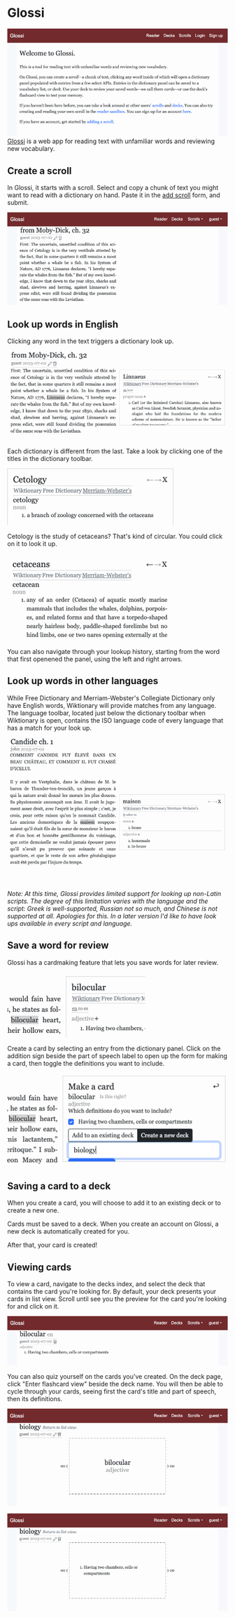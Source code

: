 # Glossi
![The website landing page](screenshots/1-landing_page.png)
[Glossi](https://glossi.lat) is a web app for reading text with unfamiliar words and reviewing new vocabulary.

## Create a scroll

In Glossi, it starts with a scroll. Select and copy a chunk of text you might want to read with a dictionary on hand. Paste it in the [add scroll](https://glossi.lat/scrolls/new) form, and submit.

![A newly added scroll](screenshots/4-added_scroll.png)

## Look up words in English

Clicking any word in the text triggers a dictionary look up.

![The scroll above with an open dictionary panel displaying the Wiktionary entry for "Linnaeus"](screenshots/5-linnaeus_wikt.png)

Each dictionary is different from the last. Take a look by clicking one of the titles in the dictionary toolbar.

![A dictionary panel displaying the Merriam-Webster's entry for "cetology"](screenshots/7-cetology_merriamwebsters.png)

Cetology is the study of cetaceans? That's kind of circular. You could click on it to look it up.

![A dictionary panel displaying the Merriam-Webster's entry for "cetaceans"](screenshots/8-cetaceans_merriamwebsters.png)

You can also navigate through your lookup history, starting from the word that first openened the panel, using the left and right arrows.

## Look up words in other languages

While Free Dictionary and Merriam-Webster's Collegiate Dictionary only have English words, Wiktionary will provide matches from any language. The language toolbar, located just below the dictionary toolbar when Wiktionary is open, contains the ISO language code of every language that has a match for your look up.

![A scroll containing the opening of Candide, with an open dictionary panel displaying Wiktionary's entries for "maison"](screenshots/9-candide_wikt.png)

*Note: At this time, Glossi provides limited support for looking up non-Latin scripts. The degree of this limitation varies with the language and the script: Greek is well-supported, Russian not so much, and Chinese is not supported at all. Apologies for this. In a later version I'd like to have look ups available in every script and language.*

## Save a word for review

Glossi has a cardmaking feature that lets you save words for later review.

![A close-up of a scroll and its open dictionary panel, showing the Wiktionary entry for "bilocular" and the plus-sign "make card" button to the right of the "adjective" part of speech heading](screenshots/10-bilocular_wikt.png)

Create a card by selecting an entry from the dictionary panel. Click on the addition sign beside the part of speech label to open up the form for making a card, then toggle the definitions you want to include.

![The "make card" form for "bilocular". The word's only definition is checked. The "create a new deck" button is toggled, and the word "biology" has been entered into its text input.](screenshots/11-bilocular_make_a_card.png)

## Saving a card to a deck

When you create a card, you will choose to add it to an existing deck or to create a new one.

Cards must be saved to a deck. When you create an account on Glossi, a new deck is automatically created for you.

<!-- *Note: Cards are intended for reviewing specific meanings of a word. Instead of each and every definition associated with a word, a card should contain definitions related to just one entry. For example, consider the word "fly". Is it a bug, is it what birds and airplanes do, or is it slang for "fashionable"? A card should cover only one of those meanings.* -->

After that, your card is created!

## Viewing cards

To view a card, navigate to the decks index, and select the deck that contains the card you're looking for. By default, your deck presents your cards in list view. Scroll until see you the preview for the card you're looking for and click on it.

![The view for the "bilocular" card](screenshots/13-bilocular_card.png)

You can also quiz yourself on the cards you've created. On the deck page, click "Enter flashcard view" beside the deck name. You will then be able to cycle through your cards, seeing first the card's title and part of speech, then its definitions.

![The view for the front of the "bilocular" card, containing its title and part of speech.](screenshots/14-flashcard_recto.png)

![The view for the back of the "bilocular" card, containing its definition](screenshots/15-flashcard_verso.png)